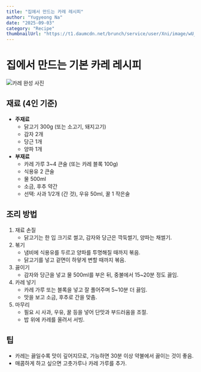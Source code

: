 ```yaml
---
title: "집에서 만드는 카레 레시피"
author: "Yugyeong Na"
date: "2025-09-03"
category: "Recipe"
thumbnailUrl: "https://t1.daumcdn.net/brunch/service/user/Xni/image/wU_OiVJJ2GLEXxEmL8HdHzVZWNM.jpg"
---
```


# 집에서 만드는 기본 카레 레시피
![카레 완성 사진](https://t1.daumcdn.net/brunch/service/user/Xni/image/wU_OiVJJ2GLEXxEmL8HdHzVZWNM.jpg)

## 재료 (4인 기준)
- **주재료**
  - 닭고기 300g (또는 소고기, 돼지고기)
  - 감자 2개
  - 당근 1개
  - 양파 1개
- **부재료**
  - 카레 가루 3~4 큰술 (또는 카레 블록 100g)
  - 식용유 2 큰술
  - 물 500ml
  - 소금, 후추 약간
  - 선택: 사과 1/2개 (간 것), 우유 50ml, 꿀 1 작은술

## 조리 방법
1. 재료 손질
   - 닭고기는 한 입 크기로 썰고, 감자와 당근은 깍둑썰기, 양파는 채썰기.
2. 볶기
   - 냄비에 식용유를 두르고 양파를 투명해질 때까지 볶음.
   - 닭고기를 넣고 겉면이 하얗게 변할 때까지 볶음.
3. 끓이기
   - 감자와 당근을 넣고 물 500ml를 부은 뒤, 중불에서 15~20분 정도 끓임.
4. 카레 넣기
   - 카레 가루 또는 블록을 넣고 잘 풀어주며 5~10분 더 끓임.
   - 맛을 보고 소금, 후추로 간을 맞춤.
5. 마무리
   - 필요 시 사과, 우유, 꿀 등을 넣어 단맛과 부드러움을 조절.
   - 밥 위에 카레를 올려서 서빙.

## 팁
- 카레는 끓일수록 맛이 깊어지므로, 가능하면 30분 이상 약불에서 끓이는 것이 좋음.
- 매콤하게 하고 싶으면 고춧가루나 카레 가루를 추가.
